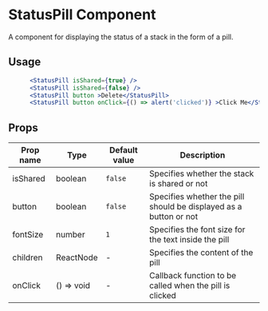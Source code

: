 # StatusPill Component

A component for displaying the status of a stack in the form of a pill.

## Usage

```jsx
      <StatusPill isShared={true} />
      <StatusPill isShared={false} />
      <StatusPill button >Delete</StatusPill>
      <StatusPill button onClick={() => alert('clicked')} >Click Me</StatusPill>
```

## Props

| Prop name | Type       | Default value | Description                                                       |
| --------- | ---------- | ------------- | ----------------------------------------------------------------- |
| isShared  | boolean    | `false`       | Specifies whether the stack is shared or not                      |
| button    | boolean    | `false`       | Specifies whether the pill should be displayed as a button or not |
| fontSize  | number     | `1`           | Specifies the font size for the text inside the pill              |
| children  | ReactNode  | -             | Specifies the content of the pill                                 |
| onClick   | () => void | -             | Callback function to be called when the pill is clicked           |

